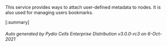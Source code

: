 






This service provides ways to attach user-defined metadata to nodes. It is also used for managing users bookmarks.

[:summary]

###### Auto generated by Pydio Cells Enterprise Distribution v3.0.0-rc3 on 6-Oct-2021
